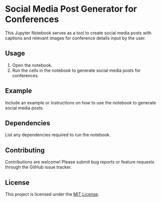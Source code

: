 # Social Media Post Generator for Conferences

This Jupyter Notebook serves as a tool to create social media posts with captions and relevant images for conference details input by the user.

## Usage
1. Open the notebook.
2. Run the cells in the notebook to generate social media posts for conferences.

## Example
Include an example or instructions on how to use the notebook to generate social media posts.

## Dependencies
List any dependencies required to run the notebook.

## Contributing
Contributions are welcome! Please submit bug reports or feature requests through the GitHub issue tracker.

## License
This project is licensed under the [MIT License](LICENSE).
